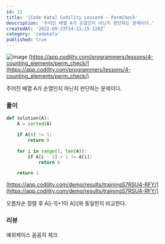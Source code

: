 ```yaml
---
id: 12
title: '[Code Kata] Codility Lesson4 — PermCheck'
description: '주어진 배열 A가 순열인지 아닌지 판단하는 문제이다.'
createdAt: '2022-09-23T14:21:15.128Z'
category: 'codekata'
published: true
---
```


![image](/uploads/codility-4-asset-1.png)
[https://app.codility.com/programmers/lessons/4-counting_elements/perm_check/](https://app.codility.com/programmers/lessons/4-counting_elements/perm_check/)

주어진 배열 A가 순열인지 아닌지 판단하는 문제이다.

### 풀이

```python
def solution(A):
    A = sorted(A)

    if A[0] != 1:
        return 0

    for i in range(1, len(A)):
        if A[i - 1] + 1 != A[i]:
            return 0

    return 1
```

[https://app.codility.com/demo/results/trainingS7RSU4-RFY/](https://app.codility.com/demo/results/trainingS7RSU4-RFY/)

오름차순 정렬 후 A\[i-1\]+1이 A\[i\]와 동일한지 비교한다.

### 리뷰

예외케이스 꼼꼼히 체크
